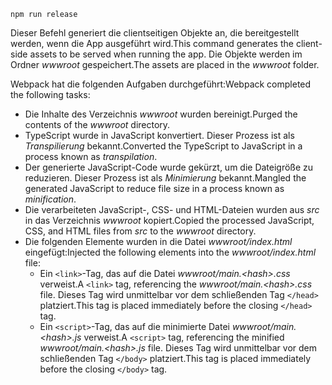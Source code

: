 ```console
npm run release
```

<span data-ttu-id="aca9c-101">Dieser Befehl generiert die clientseitigen Objekte an, die bereitgestellt werden, wenn die App ausgeführt wird.</span><span class="sxs-lookup"><span data-stu-id="aca9c-101">This command generates the client-side assets to be served when running the app.</span></span> <span data-ttu-id="aca9c-102">Die Objekte werden im Ordner *wwwroot* gespeichert.</span><span class="sxs-lookup"><span data-stu-id="aca9c-102">The assets are placed in the *wwwroot* folder.</span></span>

<span data-ttu-id="aca9c-103">Webpack hat die folgenden Aufgaben durchgeführt:</span><span class="sxs-lookup"><span data-stu-id="aca9c-103">Webpack completed the following tasks:</span></span>

* <span data-ttu-id="aca9c-104">Die Inhalte des Verzeichnis *wwwroot* wurden bereinigt.</span><span class="sxs-lookup"><span data-stu-id="aca9c-104">Purged the contents of the *wwwroot* directory.</span></span>
* <span data-ttu-id="aca9c-105">TypeScript wurde in JavaScript konvertiert. Dieser Prozess ist als *Transpilierung* bekannt.</span><span class="sxs-lookup"><span data-stu-id="aca9c-105">Converted the TypeScript to JavaScript in a process known as *transpilation*.</span></span>
* <span data-ttu-id="aca9c-106">Der generierte JavaScript-Code wurde gekürzt, um die Dateigröße zu reduzieren. Dieser Prozess ist als *Minimierung* bekannt.</span><span class="sxs-lookup"><span data-stu-id="aca9c-106">Mangled the generated JavaScript to reduce file size in a process known as *minification*.</span></span>
* <span data-ttu-id="aca9c-107">Die verarbeiteten JavaScript-, CSS- und HTML-Dateien wurden aus *src* in das Verzeichnis *wwwroot* kopiert.</span><span class="sxs-lookup"><span data-stu-id="aca9c-107">Copied the processed JavaScript, CSS, and HTML files from *src* to the *wwwroot* directory.</span></span>
* <span data-ttu-id="aca9c-108">Die folgenden Elemente wurden in die Datei *wwwroot/index.html* eingefügt:</span><span class="sxs-lookup"><span data-stu-id="aca9c-108">Injected the following elements into the *wwwroot/index.html* file:</span></span>
  * <span data-ttu-id="aca9c-109">Ein `<link>`-Tag, das auf die Datei *wwwroot/main.\<hash\>.css* verweist.</span><span class="sxs-lookup"><span data-stu-id="aca9c-109">A `<link>` tag, referencing the *wwwroot/main.\<hash\>.css* file.</span></span> <span data-ttu-id="aca9c-110">Dieses Tag wird unmittelbar vor dem schließenden Tag `</head>` platziert.</span><span class="sxs-lookup"><span data-stu-id="aca9c-110">This tag is placed immediately before the closing `</head>` tag.</span></span>
  * <span data-ttu-id="aca9c-111">Ein `<script>`-Tag, das auf die minimierte Datei *wwwroot/main.\<hash\>.js* verweist.</span><span class="sxs-lookup"><span data-stu-id="aca9c-111">A `<script>` tag, referencing the minified *wwwroot/main.\<hash\>.js* file.</span></span> <span data-ttu-id="aca9c-112">Dieses Tag wird unmittelbar vor dem schließenden Tag `</body>` platziert.</span><span class="sxs-lookup"><span data-stu-id="aca9c-112">This tag is placed immediately before the closing `</body>` tag.</span></span>